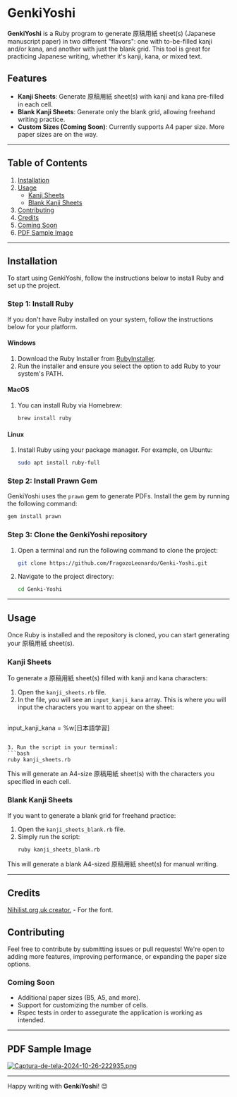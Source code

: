 # GenkiYoshi

**GenkiYoshi** is a Ruby program to generate 原稿用紙 sheet(s) (Japanese manuscript paper) in two different "flavors": one with to-be-filled kanji and/or kana, and another with just the blank grid. This tool is great for practicing Japanese writing, whether it's kanji, kana, or mixed text.

## Features

- **Kanji Sheets**: Generate 原稿用紙 sheet(s) with kanji and kana pre-filled in each cell.
- **Blank Kanji Sheets**: Generate only the blank grid, allowing freehand writing practice.
- **Custom Sizes (Coming Soon)**: Currently supports A4 paper size. More paper sizes are on the way.

---

## Table of Contents
1. [Installation](#installation)
2. [Usage](#usage)
   - [Kanji Sheets](#kanji-sheets)
   - [Blank Kanji Sheets](#blank-kanji-sheets)
3. [Contributing](#contributing)
4. [Credits](#credits)
5. [Coming Soon](#coming-soon)
6. [PDF Sample Image](#pdf-sample-image)

---

## Installation

To start using GenkiYoshi, follow the instructions below to install Ruby and set up the project.

### Step 1: Install Ruby

If you don't have Ruby installed on your system, follow the instructions below for your platform.

#### Windows
1. Download the Ruby Installer from [RubyInstaller](https://rubyinstaller.org/).
2. Run the installer and ensure you select the option to add Ruby to your system's PATH.

#### MacOS
1. You can install Ruby via Homebrew:
   ```bash
   brew install ruby
   ```

#### Linux
1. Install Ruby using your package manager. For example, on Ubuntu:
   ```bash
   sudo apt install ruby-full
   ```

### Step 2: Install Prawn Gem

GenkiYoshi uses the `prawn` gem to generate PDFs. Install the gem by running the following command:

```bash
gem install prawn
```

### Step 3: Clone the GenkiYoshi repository

1. Open a terminal and run the following command to clone the project:
   ```bash
   git clone https://github.com/FragozoLeonardo/Genki-Yoshi.git
   ```

2. Navigate to the project directory:
   ```bash
   cd Genki-Yoshi
   ```

---

## Usage

Once Ruby is installed and the repository is cloned, you can start generating your 原稿用紙 sheet(s).

### Kanji Sheets

To generate a 原稿用紙 sheet(s) filled with kanji and kana characters:

1. Open the `kanji_sheets.rb` file.
2. In the file, you will see an `input_kanji_kana` array. This is where you will input the characters you want to appear on the sheet:
   ```ruby
input_kanji_kana = %w[日本語学習]
   ```

3. Run the script in your terminal:
   ```bash
   ruby kanji_sheets.rb
   ```

This will generate an A4-size 原稿用紙 sheet(s) with the characters you specified in each cell.

### Blank Kanji Sheets

If you want to generate a blank grid for freehand practice:

1. Open the `kanji_sheets_blank.rb` file.
2. Simply run the script:
   ```bash
   ruby kanji_sheets_blank.rb
   ```

This will generate a blank A4-sized 原稿用紙 sheet(s) for manual writing.

---

## Credits

[Nihilist.org.uk creator.](https://www.nihilist.org.uk/) - For the font.

## Contributing

Feel free to contribute by submitting issues or pull requests! We're open to adding more features, improving performance, or expanding the paper size options.

### Coming Soon
- Additional paper sizes (B5, A5, and more).
- Support for customizing the number of cells.
- Rspec tests in order to assegurate the application is working as intended.

---

## PDF Sample Image

[![Captura-de-tela-2024-10-26-222935.png](https://i.postimg.cc/k41zMRDC/Captura-de-tela-2024-10-26-222935.png)](https://postimg.cc/N9XppM1C)

---

Happy writing with **GenkiYoshi**! 😊
